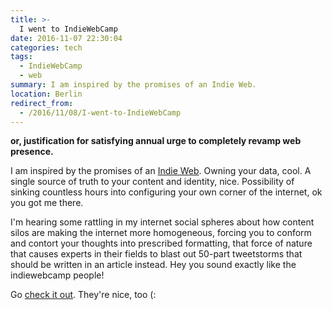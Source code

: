 ```yaml
---
title: >-
  I went to IndieWebCamp
date: 2016-11-07 22:30:04
categories: tech
tags:
  - IndieWebCamp
  - web
summary: I am inspired by the promises of an Indie Web.
location: Berlin
redirect_from:
  - /2016/11/08/I-went-to-IndieWebCamp
---
```


<strong>or, justification for satisfying annual urge to completely revamp web presence.</strong>

I am inspired by the promises of an [Indie Web](https://indieweb.org/why). Owning your data, cool. A single source of truth to your content and identity, nice. Possibility of sinking countless hours into configuring your own corner of the internet, ok you got me there.

I'm hearing some rattling in my internet social spheres about how content silos are making the internet more homogeneous, forcing you to conform and contort your thoughts into prescribed formatting, that force of nature that causes experts in their fields to blast out 50-part tweetstorms that should be written in an article instead. Hey you sound exactly like the indiewebcamp people!

Go [check it out](https://indieweb.org/). They're nice, too (:
